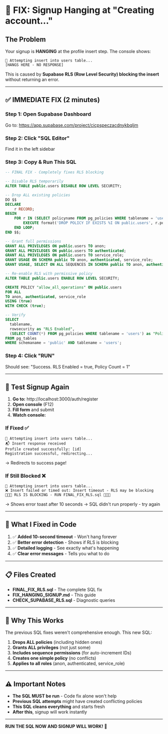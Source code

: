 # 🚨 FIX: Signup Hanging at "Creating account..."

## The Problem
Your signup is **HANGING** at the profile insert step. The console shows:
```
🔄 Attempting insert into users table...
[HANGS HERE - NO RESPONSE]
```

This is caused by **Supabase RLS (Row Level Security) blocking the insert** without returning an error.

---

## ✅ IMMEDIATE FIX (2 minutes)

### Step 1: Open Supabase Dashboard
Go to: https://app.supabase.com/project/cicpspeczacdnykbqljm

### Step 2: Click "SQL Editor"
Find it in the left sidebar

### Step 3: Copy & Run This SQL
```sql
-- FINAL FIX - Completely fixes RLS blocking

-- Disable RLS temporarily
ALTER TABLE public.users DISABLE ROW LEVEL SECURITY;

-- Drop ALL existing policies
DO $$ 
DECLARE
    r RECORD;
BEGIN
    FOR r IN (SELECT policyname FROM pg_policies WHERE tablename = 'users') LOOP
        EXECUTE format('DROP POLICY IF EXISTS %I ON public.users', r.policyname);
    END LOOP;
END $$;

-- Grant full permissions
GRANT ALL PRIVILEGES ON public.users TO anon;
GRANT ALL PRIVILEGES ON public.users TO authenticated;
GRANT ALL PRIVILEGES ON public.users TO service_role;
GRANT USAGE ON SCHEMA public TO anon, authenticated, service_role;
GRANT USAGE, SELECT ON ALL SEQUENCES IN SCHEMA public TO anon, authenticated, service_role;

-- Re-enable RLS with permissive policy
ALTER TABLE public.users ENABLE ROW LEVEL SECURITY;

CREATE POLICY "allow_all_operations" ON public.users
FOR ALL 
TO anon, authenticated, service_role
USING (true) 
WITH CHECK (true);

-- Verify
SELECT 
  tablename, 
  rowsecurity as "RLS Enabled",
  (SELECT COUNT(*) FROM pg_policies WHERE tablename = 'users') as "Policy Count"
FROM pg_tables 
WHERE schemaname = 'public' AND tablename = 'users';
```

### Step 4: Click "RUN"
Should see: "Success. RLS Enabled = true, Policy Count = 1"

---

## 🧪 Test Signup Again

1. **Go to:** http://localhost:3000/auth/register
2. **Open console** (F12)
3. **Fill form** and submit
4. **Watch console:**

### If Fixed ✅
```
🔄 Attempting insert into users table...
📬 Insert response received
Profile created successfully: [id]
Registration successful, redirecting...
```
→ Redirects to success page!

### If Still Blocked ❌
```
🔄 Attempting insert into users table...
❌ Insert failed or timed out: Insert timeout - RLS may be blocking
🚨🚨🚨 RLS IS BLOCKING - RUN FINAL_FIX_RLS.sql 🚨🚨🚨
```
→ Shows error toast after 10 seconds
→ SQL didn't run properly - try again

---

## 🔧 What I Fixed in Code

1. ✅ **Added 10-second timeout** - Won't hang forever
2. ✅ **Better error detection** - Shows if RLS is blocking
3. ✅ **Detailed logging** - See exactly what's happening
4. ✅ **Clear error messages** - Tells you what to do

---

## 📋 Files Created

- **FINAL_FIX_RLS.sql** - The complete SQL fix
- **FIX_HANGING_SIGNUP.md** - This guide
- **CHECK_SUPABASE_RLS.sql** - Diagnostic queries

---

## 🎯 Why This Works

The previous SQL fixes weren't comprehensive enough. This new SQL:

1. **Drops ALL policies** (including hidden ones)
2. **Grants ALL privileges** (not just some)
3. **Includes sequence permissions** (for auto-increment IDs)
4. **Creates one simple policy** (no conflicts)
5. **Applies to all roles** (anon, authenticated, service_role)

---

## ⚠️ Important Notes

- **The SQL MUST be run** - Code fix alone won't help
- **Previous SQL attempts** might have created conflicting policies
- **This SQL cleans everything** and starts fresh
- **After this**, signup will work instantly

---

**RUN THE SQL NOW AND SIGNUP WILL WORK! 🚀**

